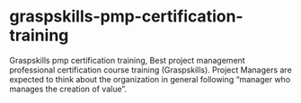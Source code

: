 # graspskills-pmp-certification-training
Graspskills pmp certification training, Best project management professional certification course training (Graspskills). Project Managers are expected to think about the organization in general following “manager who manages the creation of value”. 
